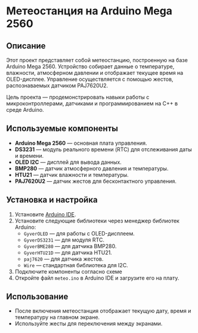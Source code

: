 # Метеостанция на Arduino Mega 2560

## Описание
Этот проект представляет собой метеостанцию, построенную на базе Arduino Mega 2560. Устройство собирает данные о температуре, влажности, атмосферном давлении и отображает текущее время на OLED-дисплее. Управление осуществляется с помощью жестов, распознаваемых датчиком PAJ7620U2.

Цель проекта — продемонстрировать навыки работы с микроконтроллерами, датчиками и программированием на C++ в среде Arduino.

## Используемые компоненты
- **Arduino Mega 2560** — основная плата управления.
- **DS3231** — модуль реального времени (RTC) для отслеживания даты и времени.
- **OLED I2C** — дисплей для вывода данных.
- **BMP280** — датчик атмосферного давления и температуры.
- **HTU21** — датчик влажности и температуры.
- **PAJ7620U2** — датчик жестов для бесконтактного управления.

## Установка и настройка
1. Установите [Arduino IDE](https://www.arduino.cc/en/software).
2. Установите следующие библиотеки через менеджер библиотек Arduino:
   - `GyverOLED` — для работы с OLED-дисплеем.
   - `GyverDS3231` — для модуля RTC.
   - `GyverBME280` — для датчика BMP280.
   - `GyverHTU21D` — для датчика HTU21.
   - `paj7620` — для датчика жестов.
   - `Wire` — стандартная библиотека для I2C.
3. Подключите компоненты согласно схеме 
4. Откройте файл `meteo.ino` в Arduino IDE и загрузите его на плату.

## Использование
- После включения метеостанция отображает текущую дату, время и температуру на главном экране.
- Используйте жесты для переключения между экранами.

